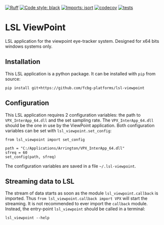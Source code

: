 [![Ruff](https://img.shields.io/endpoint?url=https://raw.githubusercontent.com/astral-sh/ruff/main/assets/badge/v2.json)](https://github.com/astral-sh/ruff)
[![Code style: black](https://img.shields.io/badge/code%20style-black-000000.svg)](https://github.com/psf/black)
[![Imports: isort](https://img.shields.io/badge/%20imports-isort-%231674b1?style=flat&labelColor=ef8336)](https://pycqa.github.io/isort/)
[![codecov](https://codecov.io/gh/fcbg-platforms/lsl-viewpoint/graph/badge.svg?token=jqM1JqeXVk)](https://codecov.io/gh/fcbg-platforms/lsl-viewpoint)
[![tests](https://github.com/fcbg-platforms/lsl-viewpoint/actions/workflows/pytest.yaml/badge.svg?branch=main)](https://github.com/fcbg-platforms/lsl-viewpoint/actions/workflows/pytest.yaml)

# LSL ViewPoint

LSL application for the viewpoint eye-tracker system.
Designed for x64 bits windows systems only.

## Installation

This LSL application is a python package. It can be installed with `pip` from source:

```
pip install git+https://github.com/fcbg-platforms/lsl-viewpoint
```

## Configuration

This LSL application requires 2 configuration variables: the path to
`VPX_InterApp_64.dll` and the set sampling rate. The `VPX_InterApp_64.dll` should be the
one in use by the ViewPoint application. Both configuration variables can be set with
`lsl_viewpoint.set_config`:

```
from lsl_viewpoint import set_config

path = "C:/Applications/Arrington/VPX_InterApp_64.dll"
sfreq = 60
set_config(path, sfreq)
```

The configuration variables are saved in a file `~/.lsl-viewpoint`.

## Streaming data to LSL

The stream of data starts as soon as the module `lsl_viewpoint.callback` is imported.
Thus `from lsl_viewpoint.callback import VPX` will start the streaming. It is not
recommended to ever import the `callback` module. Instead, the entry-point
`lsl_viewpoint` should be called in a terminal:

```
lsl_viewpoint --help
```
